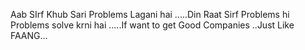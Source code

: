 Aab SIrf Khub Sari Problems Lagani hai .....Din Raat Sirf Problems hi Problems solve krni hai .....If want to get Good Companies ..Just Like FAANG...
